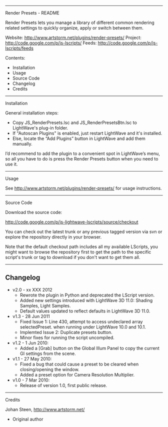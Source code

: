 --------------------------------------------------------------------------------
 Render Presets - README

 Render Presets lets you manage a library of different common
 rendering related settings to quickly organize, apply or switch
 between them.

 Website:      http://www.artstorm.net/plugins/render-presets/
 Project:      http://code.google.com/p/js-lscripts/
 Feeds:        http://code.google.com/p/js-lscripts/feeds
 
 Contents:
 
 * Installation
 * Usage
 * Source Code
 * Changelog
 * Credits

--------------------------------------------------------------------------------
 Installation
 
 General installation steps:
 
 * Copy JS_RenderPresets.lsc and JS_RenderPresetsBtn.lsc to LightWave's
   plug-in folder.
 * If "Autoscan Plugins" is enabled, just restart LightWave and it's installed.
 * Else, locate the “Add Plugins” button in LightWave and add them manually.

 I’d recommend to add the plugin to a convenient spot in LightWave’s menu,
 so all you have to do is press the Render Presets button when you need to
 use it. 
 
--------------------------------------------------------------------------------
 Usage

 See http://www.artstorm.net/plugins/render-presets/ for usage instructions.

--------------------------------------------------------------------------------
 Source Code
 
 Download the source code:
 
   http://code.google.com/p/js-lightwave-lscripts/source/checkout

 You can check out the latest trunk or any previous tagged version via svn
 or explore the repository directly in your browser.
 
 Note that the default checkout path includes all my available LScripts, you
 might want to browse the repository first to get the path to the specific
 script's trunk or tag to download if you don't want to get them all.
 
--------------------------------------------------------------------------------

## Changelog

- v2.0 - xx XXX 2012
  - Rewrote the plugin in Python and deprecated the LScript version.
  - Added new settings introduced with LightWave 3D 11.0: Shading Samples, Light
    Samples.
  - Default values updated to reflect defaults in LightWave 3D 11.0.
- v1.3 - 28 Jun 2011
  - Fixed Issue 1: Line 430, attempt to access undeclared array selectedPreset.
    when running under LightWave 10.0 and 10.1.
  - Implemted Issue 2: Duplicate presets button.
  - Minor fixes for running the script uncompiled.
- v1.2 - 1 Jun 2010:
  - Added a [Grab] button on the Global Illum Panel to copy the current GI
    settings from the scene.
- v1.1 - 27 May 2010:
  - Fixed a bug that could cause a preset to be cleared when closing/opening
    the window.
  - Added a preset option for Camera Resolution Multiplier.
- v1.0 - 7 Mar 2010:
  - Release of version 1.0, first public release.

--------------------------------------------------------------------------------
 Credits

 Johan Steen, http://www.artstorm.net/
 * Original author
